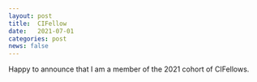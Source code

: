 ```yaml
---
layout: post
title:  CIFellow
date:   2021-07-01
categories: post
news: false
---
```

Happy to announce that I am a member of the 2021 cohort of CIFellows.